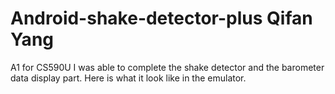 # Android-shake-detector-plus Qifan Yang
A1 for CS590U
I was able to complete the shake detector and the barometer data display part.
Here is what it look like in the emulator.
